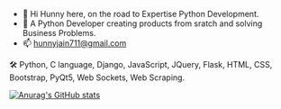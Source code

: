 - 👋 Hi Hunny here, on the road to Expertise Python Development.
- 👀 A Python Developer creating products from sratch and solving Business Problems.
- 📫 hunnyjain711@gmail.com


🛠  Python, C language, Django, JavaScript, JQuery, Flask, HTML, CSS, Bootstrap, PyQt5, Web Sockets, Web Scraping.


<!---
Hunnyjain7/Hunnyjain7 is a ✨ special ✨ repository because its `README.md` (this file) appears on your GitHub profile.
You can click the Preview link to take a look at your changes.
--->


[![Anurag's GitHub stats](https://github-readme-stats.vercel.app/api?username=Hunnyjain7)](https://github.com/anuraghazra/github-readme-stats)
